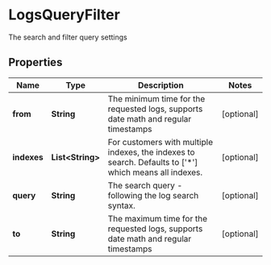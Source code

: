 # LogsQueryFilter

The search and filter query settings

## Properties

| Name        | Type                   | Description                                                                                                    | Notes      |
| ----------- | ---------------------- | -------------------------------------------------------------------------------------------------------------- | ---------- |
| **from**    | **String**             | The minimum time for the requested logs, supports date math and regular timestamps                             | [optional] |
| **indexes** | **List&lt;String&gt;** | For customers with multiple indexes, the indexes to search. Defaults to [&#39;*&#39;] which means all indexes. | [optional] |
| **query**   | **String**             | The search query - following the log search syntax.                                                            | [optional] |
| **to**      | **String**             | The maximum time for the requested logs, supports date math and regular timestamps                             | [optional] |
